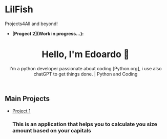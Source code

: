 # LilFish
Projects4All and beyond!



- **[Progect 2](Work in progress...):** 

 

<!DOCTYPE html>
<html>
<head>
    
    
</head>
<body>
    <header>
        <h1>Hello, I'm Edoardo 👋</h1>
        <p>I'm a python developer passionate about coding [Python.org], i use also chatGPT to get things done. | Python and Coding</p>
    </header>
    <section>
        <h2>Main Projects</h2>
        <ul>
            <li><a href="https://github.com/JokerB89/PositionSizing">Project 1</a></li>
            <h3>This is an application that helps you to calculate you size amount based on your capitals<h3>
        </ul>
    </section>
</body>
</html>
